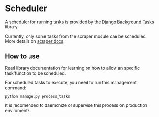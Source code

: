 # Scheduler
A scheduler for running tasks is provided by the [Django Background Tasks](https://django-background-tasks.readthedocs.io/) library.

Currently, only some tasks from the scraper module can be scheduled. More details on [scraper docs](SCRAPER.md).

## How to use
Read library documentation for learning on how to allow an specific task/function to be scheduled.

For scheduled tasks to execute, you need to run this management command:
```
python manage.py process_tasks
```

It is recomended to daemonize or supervise this process on production enviroments.
